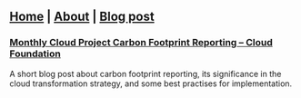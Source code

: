 ## [Home](README.md) | [About]() | [Blog post](docs/Blogpost/README.md)

### [Monthly Cloud Project Carbon Footprint Reporting – Cloud Foundation](https://github.com/VijayKrishnanSR/VijayKrishnanSR.github.io/blob/02b5cfbeddb2ae5a4f2a6834eba23fa0dd7918a8/docs/Blogpost/CarbonFootprintReporting.md)
A short blog post about carbon footprint reporting, its significance in the cloud transformation strategy, and some best practises for implementation.
